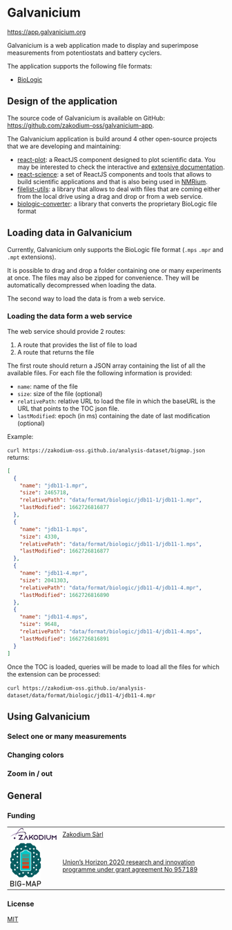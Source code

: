 # Galvanicium

<https://app.galvanicium.org>

Galvanicium is a web application made to display and superimpose measurements
from potentiostats and battery cyclers.

The application supports the following file formats:
- [BioLogic](https://app.galvanicium.org/#?filelist=https%3A%2F%2Fzakodium-oss.github.io%2Fanalysis-dataset%2Fbigmap.json)

## Design of the application

The source code of Galvanicium is available on GitHub: <https://github.com/zakodium-oss/galvanicium-app>.

The Galvanicium application is build around 4 other open-source projects that we are developing and maintaining:

- [react-plot](https://github.com/zakodium-oss/react-plot): a ReactJS component designed to plot scientific data. You may be interested to check the interactive and [extensive documentation](https://react-plot.zakodium.com).
- [react-science](https://github.com/zakodium-oss/react-science): a set of ReactJS components and tools that allows to build scientific applications and that is also being used in [NMRium](https://github.com/cheminfo/nmrium).
- [filelist-utils](https://github.com/cheminfo/filelist-utils): a library that allows to deal with files that are coming either from the local drive using a drag and drop or from a web service.
- [biologic-converter](https://github.com/cheminfo/biologic-converter): a library that converts the proprietary BioLogic file format

## Loading data in Galvanicium

Currently, Galvanicium only supports the BioLogic file format (`.mps` `.mpr` and `.mpt` extensions).

It is possible to drag and drop a folder containing one or many experiments at once.
The files may also be zipped for convenience. They will be automatically decompressed when loading the data.

The second way to load the data is from a web service.

### Loading the data form a web service

The web service should provide 2 routes:

1. A route that provides the list of file to load
2. A route that returns the file

The first route should return a JSON array containing the list of all the available files.
For each file the following information is provided:

- `name`: name of the file
- `size`: size of the file (optional)
- `relativePath`: relative URL to load the file in which the baseURL is the URL that points to the TOC json file.
- `lastModified`: epoch (in ms) containing the date of last modification (optional)

Example:

`curl https://zakodium-oss.github.io/analysis-dataset/bigmap.json` returns:

```json
[
  {
    "name": "jdb11-1.mpr",
    "size": 2465718,
    "relativePath": "data/format/biologic/jdb11-1/jdb11-1.mpr",
    "lastModified": 1662726816877
  },
  {
    "name": "jdb11-1.mps",
    "size": 4330,
    "relativePath": "data/format/biologic/jdb11-1/jdb11-1.mps",
    "lastModified": 1662726816877
  },
  {
    "name": "jdb11-4.mpr",
    "size": 2041303,
    "relativePath": "data/format/biologic/jdb11-4/jdb11-4.mpr",
    "lastModified": 1662726816890
  },
  {
    "name": "jdb11-4.mps",
    "size": 9648,
    "relativePath": "data/format/biologic/jdb11-4/jdb11-4.mps",
    "lastModified": 1662726816891
  }
]
```

Once the TOC is loaded, queries will be made to load all the files for which the extension can be processed:

`curl https://zakodium-oss.github.io/analysis-dataset/data/format/biologic/jdb11-4/jdb11-4.mpr`

## Using Galvanicium

### Select one or many measurements

### Changing colors

### Zoom in / out

## General

### Funding

|                                             |                                                                                                                           |
| ------------------------------------------- | ------------------------------------------------------------------------------------------------------------------------- |
| <img src="images/zakodium.svg" width="200"> | [Zakodium Sàrl](https://www.zakodium.com)                                                                                 |
| <img src="images/bigmap.jpg" height="100">  | [Union’s Horizon 2020 research and innovation programme under grant agreement No 957189](https://www.big-map.eu/European) |

### License

[MIT](./LICENSE)
